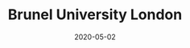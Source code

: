 ---
layout: post
title:  Brunel University London
description: On 26 Feb 2020, Mariana gave a presentation titled EAD; Towards Accessible Creative Experiences in Film and Television at Brunel University, London. 
date:   2020-05-02
image:  '/images/2020-02-26-brunel-university.webp'
image-alt: 'A photo of buildings of Brunel University.'
tags:   [event]
nolink: true
---